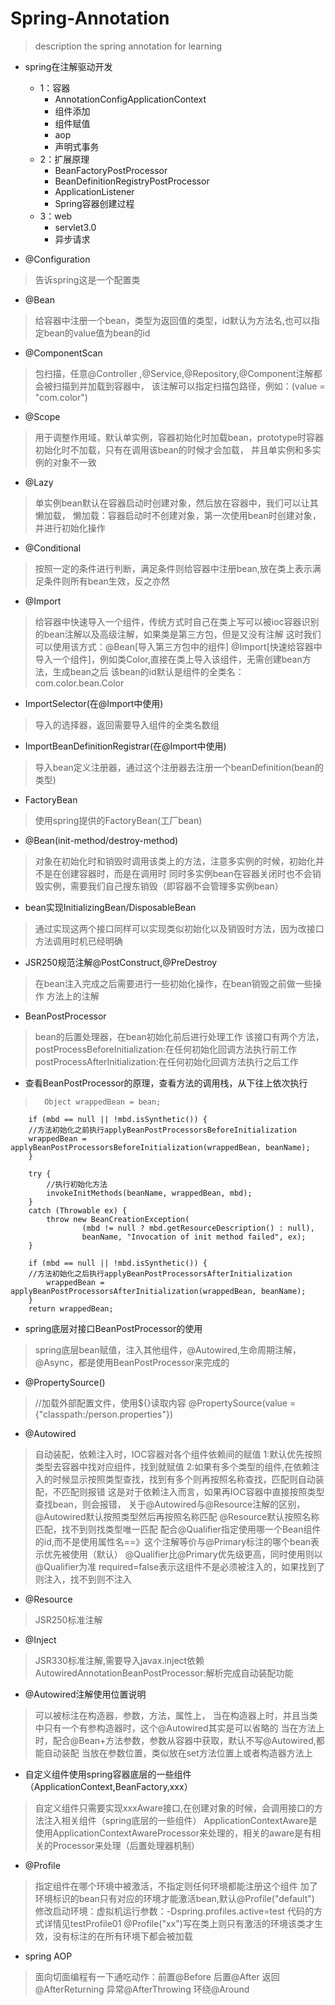 # Spring-Annotation
>description the spring annotation for learning

- spring在注解驱动开发
    - 1：容器
      - AnnotationConfigApplicationContext
      - 组件添加
      - 组件赋值
      - aop
      - 声明式事务
    - 2：扩展原理
      - BeanFactoryPostProcessor
      - BeanDefinitionRegistryPostProcessor
      - ApplicationListener
      - Spring容器创建过程
    - 3：web
      - servlet3.0
      - 异步请求


- @Configuration
> 告诉spring这是一个配置类
- @Bean
> 给容器中注册一个bean，类型为返回值的类型，id默认为方法名,也可以指定bean的value值为bean的id
- @ComponentScan
> 包扫描，任意@Controller ,@Service,@Repository,@Component注解都会被扫描到并加载到容器中，
> 该注解可以指定扫描包路径，例如：(value = "com.color")
- @Scope
> 用于调整作用域，默认单实例，容器初始化时加载bean，prototype时容器初始化时不加载，只有在调用该bean的时候才会加载，
> 并且单实例和多实例的对象不一致
- @Lazy
> 单实例bean默认在容器启动时创建对象，然后放在容器中，我们可以让其懒加载，
> 懒加载：容器启动时不创建对象，第一次使用bean时创建对象，并进行初始化操作
- @Conditional
> 按照一定的条件进行判断，满足条件则给容器中注册bean,放在类上表示满足条件则所有bean生效，反之亦然
- @Import
> 给容器中快速导入一个组件，传统方式时自己在类上写可以被ioc容器识别的bean注解以及高级注解，如果类是第三方包，但是又没有注解
> 这时我们可以使用该方式：@Bean[导入第三方包中的组件]
> @Import[快速给容器中导入一个组件]，例如类Color,直接在类上导入该组件，无需创建bean方法，生成bean之后
> 该bean的id默认是组件的全类名：com.color.bean.Color
- ImportSelector(在@Import中使用)
> 导入的选择器，返回需要导入组件的全类名数组
- ImportBeanDefinitionRegistrar(在@Import中使用)
> 导入bean定义注册器，通过这个注册器去注册一个beanDefinition(bean的类型)
- FactoryBean
> 使用spring提供的FactoryBean(工厂bean)
- @Bean(init-method/destroy-method)
> 对象在初始化时和销毁时调用该类上的方法，注意多实例的时候，初始化并不是在创建容器时，而是在调用时
> 同时多实例bean在容器关闭时也不会销毁实例，需要我们自己搜东销毁（即容器不会管理多实例bean）
- bean实现InitializingBean/DisposableBean
> 通过实现这两个接口同样可以实现类似初始化以及销毁时方法，因为改接口方法调用时机已经明确
- JSR250规范注解@PostConstruct,@PreDestroy
> 在bean注入完成之后需要进行一些初始化操作，在bean销毁之前做一些操作
> 方法上的注解
- BeanPostProcessor
> bean的后置处理器，在bean初始化前后进行处理工作
> 该接口有两个方法，
> postProcessBeforeInitialization:在任何初始化回调方法执行前工作
> postProcessAfterInitialization:在任何初始化回调方法执行之后工作
- 查看BeanPostProcessor的原理，查看方法的调用栈，从下往上依次执行
>       Object wrappedBean = bean;
        if (mbd == null || !mbd.isSynthetic()) {
        //方法初始化之前执行applyBeanPostProcessorsBeforeInitialization
        wrappedBean = applyBeanPostProcessorsBeforeInitialization(wrappedBean, beanName);
        }

		try {
            //执行初始化方法
			invokeInitMethods(beanName, wrappedBean, mbd);
		}
		catch (Throwable ex) {
			throw new BeanCreationException(
					(mbd != null ? mbd.getResourceDescription() : null),
					beanName, "Invocation of init method failed", ex);
		}

		if (mbd == null || !mbd.isSynthetic()) {
        //方法初始化之后执行applyBeanPostProcessorsAfterInitialization
			wrappedBean = applyBeanPostProcessorsAfterInitialization(wrappedBean, beanName);
		}
		return wrappedBean;

- spring底层对接口BeanPostProcessor的使用
> spring底层bean赋值，注入其他组件，@Autowired,生命周期注解，@Async，都是使用BeanPostProcessor来完成的
- @PropertySource()
> //加载外部配置文件，使用${}读取内容
> @PropertySource(value = {"classpath:/person.properties"})
- @Autowired
> 自动装配，依赖注入时，IOC容器对各个组件依赖间的赋值
> 1:默认优先按照类型去容器中找对应组件，找到就赋值
> 2:如果有多个类型的组件,在依赖注入的时候显示按照类型查找，找到有多个则再按照名称查找，匹配则自动装配，不匹配则报错
> 这是对于依赖注入而言，如果再IOC容器中直接按照类型查找bean，则会报错，
> 关于@Autowired与@Resource注解的区别，@Autowired默认按照类型然后再按照名称匹配
> @Resource默认按照名称匹配，找不到则找类型唯一匹配
> 配合@Qualifier指定使用哪一个Bean组件的id,而不是使用属性名==》这个注解等价与@Primary标注的哪个bean表示优先被使用（默认）
> @Qualifier比@Primary优先级更高，同时使用则以@Qualifier为准
> required=false表示这组件不是必须被注入的，如果找到了则注入，找不到则不注入
- @Resource
> JSR250标准注解
- @Inject
> JSR330标准注解,需要导入javax.inject依赖
> AutowiredAnnotationBeanPostProcessor:解析完成自动装配功能
- @Autowired注解使用位置说明
> 可以被标注在构造器，参数，方法，属性上，
> 当在构造器上时，并且当类中只有一个有参构造器时，这个@Autowired其实是可以省略的
> 当在方法上时，配合@Bean+方法参数，参数从容器中获取，默认不写@Autowired,都能自动装配
> 当放在参数位置，类似放在set方法位置上或者构造器方法上
- 自定义组件使用spring容器底层的一些组件（ApplicationContext,BeanFactory,xxx）
> 自定义组件只需要实现xxxAware接口,在创建对象的时候，会调用接口的方法注入相关组件（spring底层的一些组件）
> ApplicationContextAware是使用ApplicationContextAwareProcessor来处理的，相关的aware是有相关的Processor来处理（后置处理器机制）
- @Profile
> 指定组件在哪个环境中被激活，不指定则任何环境都能注册这个组件
> 加了环境标识的bean只有对应的环境才能激活bean,默认@Profile("default")
> 修改启动环境：虚拟机运行参数：-Dspring.profiles.active=test
> 代码的方式详情见testProfile01
> @Profile("xx")写在类上则只有激活的环境该类才生效，没有标注的在所有环境下都会被加载
- spring AOP
> 面向切面编程有一下通吃动作：前置@Before 后置@After 返回@AfterReturning 异常@AfterThrowing 环绕@Around
> 
